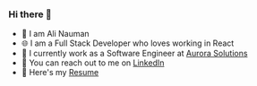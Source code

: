 ### Hi there 👋

- :man: I am Ali Nauman
- :globe_with_meridians: I am a Full Stack Developer who loves working in React
- :office: I currently work as a Software Engineer at [Aurora Solutions](https://www.aurorasolutions.io/)
- :link: You can reach out to me on [LinkedIn](https://www.linkedin.com/in/ali-nauman-qureshi/)
- :file_folder: Here's my [Resume](Ali%20Nauman%20Qureshi%20-%20Resume.pdf)
